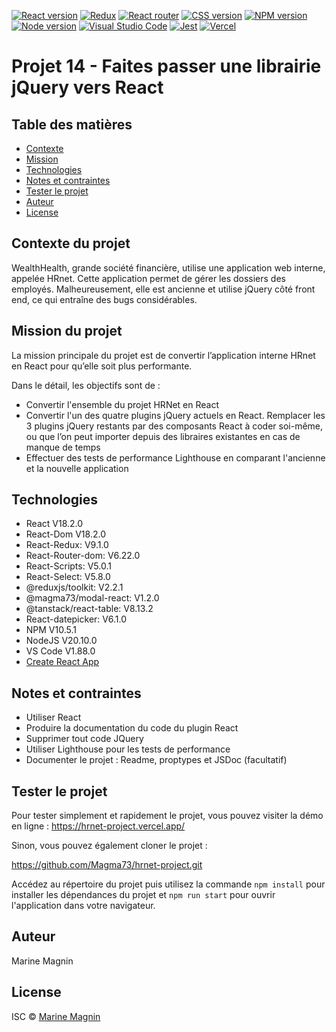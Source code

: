 [![React version](https://img.shields.io/badge/React-20232A?style=for-the-badge&logo=react&logoColor=61DAFB)](https://react.dev/) [![Redux](https://img.shields.io/badge/Redux-593D88?style=for-the-badge&logo=redux&logoColor=white)](https://redux.js.org/) [![React router](https://img.shields.io/badge/React_Router-CA4245?style=for-the-badge&logo=react-router&logoColor=white)](https://reactrouter.com/en/main) [![CSS version](https://img.shields.io/badge/CSS3-1572B6?style=for-the-badge&logo=css3&logoColor=white)](https://www.w3.org/Style/CSS/#specs) [![NPM version](https://img.shields.io/badge/npm-CB3837?style=for-the-badge&logo=npm&logoColor=white)](https://www.npmjs.com/) [![Node version](https://img.shields.io/badge/Node%20js-339933?style=for-the-badge&logo=nodedotjs&logoColor=white)](https://nodejs.org/en) [![Visual Studio Code](https://img.shields.io/badge/Visual%20Studio%20Code-0078d7.svg?style=for-the-badge&logo=visual-studio-code&logoColor=white)](https://vitejs.dev/) [![Jest](https://img.shields.io/badge/Jest-C21325?style=for-the-badge&logo=jest&logoColor=white)](https://jestjs.io/fr/) [![Vercel](https://img.shields.io/badge/Vercel-000000?style=for-the-badge&logo=vercel&logoColor=white)](https://vercel.com/)

# Projet 14 - Faites passer une librairie jQuery vers React

## Table des matières

- [Contexte](#description)
- [Mission](#missionduprojet)
- [Technologies](#technologies)
- [Notes et contraintes](#notesetcontraintes)
- [Tester le projet](#usage)
- [Auteur](#auteur)
- [License](#license)

## Contexte du projet

WealthHealth, grande société financière, utilise une application web interne, appelée HRnet. Cette application permet de gérer les dossiers des employés. Malheureusement, elle est ancienne et utilise jQuery côté front end, ce qui entraîne des bugs considérables.

## Mission du projet

La mission principale du projet est de convertir l’application interne HRnet en React pour qu’elle soit plus performante.

Dans le détail, les objectifs sont de :

- Convertir l'ensemble du projet HRNet en React
- Convertir l'un des quatre plugins jQuery actuels en React. Remplacer les 3 plugins jQuery restants par des composants React à coder soi-même, ou que l’on peut importer depuis des libraires existantes en cas de manque de temps
- Effectuer des tests de performance Lighthouse en comparant l'ancienne et la nouvelle application

## Technologies

- React V18.2.0
- React-Dom V18.2.0
- React-Redux: V9.1.0
- React-Router-dom: V6.22.0
- React-Scripts: V5.0.1
- React-Select: V5.8.0
- @reduxjs/toolkit: V2.2.1
- @magma73/modal-react: V1.2.0
- @tanstack/react-table: V8.13.2
- React-datepicker: V6.1.0
- NPM V10.5.1
- NodeJS V20.10.0
- VS Code V1.88.0
- [Create React App](https://github.com/facebook/create-react-app)

## Notes et contraintes

- Utiliser React
- Produire la documentation du code du plugin React
- Supprimer tout code JQuery
- Utiliser Lighthouse pour les tests de performance
- Documenter le projet : Readme, proptypes et JSDoc (facultatif)

## Tester le projet

Pour tester simplement et rapidement le projet, vous pouvez visiter la démo en ligne : https://hrnet-project.vercel.app/

Sinon, vous pouvez également cloner le projet :

https://github.com/Magma73/hrnet-project.git

Accédez au répertoire du projet puis utilisez la commande `npm install` pour installer les dépendances du projet et `npm run start` pour ouvrir l'application dans votre navigateur.

## Auteur

Marine Magnin

## License

ISC © [Marine Magnin](https://github.com/Magma73/)
